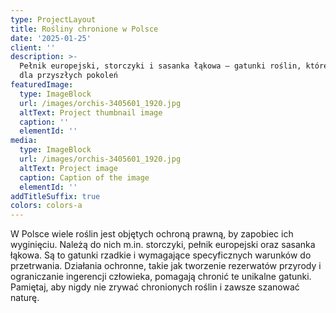 ```yaml
---
type: ProjectLayout
title: Rośliny chronione w Polsce
date: '2025-01-25'
client: ''
description: >-
  Pełnik europejski, storczyki i sasanka łąkowa – gatunki roślin, które chronimy
  dla przyszłych pokoleń
featuredImage:
  type: ImageBlock
  url: /images/orchis-3405601_1920.jpg
  altText: Project thumbnail image
  caption: ''
  elementId: ''
media:
  type: ImageBlock
  url: /images/orchis-3405601_1920.jpg
  altText: Project image
  caption: Caption of the image
  elementId: ''
addTitleSuffix: true
colors: colors-a
---
```

W Polsce wiele roślin jest objętych ochroną prawną, by zapobiec ich wyginięciu. Należą do nich m.in. storczyki, pełnik europejski oraz sasanka łąkowa. Są to gatunki rzadkie i wymagające specyficznych warunków do przetrwania. Działania ochronne, takie jak tworzenie rezerwatów przyrody i ograniczanie ingerencji człowieka, pomagają chronić te unikalne gatunki. Pamiętaj, aby nigdy nie zrywać chronionych roślin i zawsze szanować naturę.





